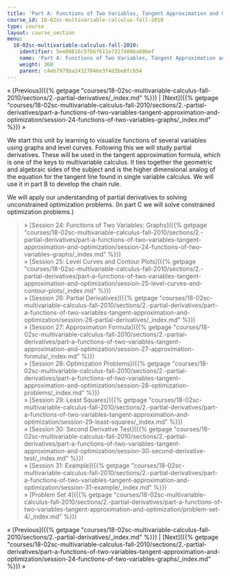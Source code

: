 ```yaml
---
title: 'Part A: Functions of Two Variables, Tangent Approximation and Optimization'
course_id: 18-02sc-multivariable-calculus-fall-2010
type: course
layout: course_section
menu:
  18-02sc-multivariable-calculus-fall-2010:
    identifier: 5ee00816c5fb6f611e7327400ba69bef
    name: 'Part A: Functions of Two Variables, Tangent Approximation and Opt'
    weight: 360
    parent: c4eb7979ba24327046e3f4d3be8fc654
---
```

« [Previous]({{% getpage "courses/18-02sc-multivariable-calculus-fall-2010/sections/2.-partial-derivatives/_index.md" %}}) | [Next]({{% getpage "courses/18-02sc-multivariable-calculus-fall-2010/sections/2.-partial-derivatives/part-a-functions-of-two-variables-tangent-approximation-and-optimization/session-24-functions-of-two-variables-graphs/_index.md" %}}) »

We start this unit by learning to visualize functions of several variables using graphs and level curves. Following this we will study partial derivatives. These will be used in the tangent approximation formula, which is one of the keys to multivariable calculus. It ties together the geometric and algebraic sides of the subject and is the higher dimensional analog of the equation for the tangent line found in single variable calculus. We will use it in part B to develop the chain rule.

We will apply our understanding of partial derivatives to solving unconstrained optimization problems. (In part C we will solve constrained optimization problems.)

> » [Session 24: Functions of Two Variables: Graphs]({{% getpage "courses/18-02sc-multivariable-calculus-fall-2010/sections/2.-partial-derivatives/part-a-functions-of-two-variables-tangent-approximation-and-optimization/session-24-functions-of-two-variables-graphs/_index.md" %}})  
> » [Session 25: Level Curves and Contour Plots]({{% getpage "courses/18-02sc-multivariable-calculus-fall-2010/sections/2.-partial-derivatives/part-a-functions-of-two-variables-tangent-approximation-and-optimization/session-25-level-curves-and-contour-plots/_index.md" %}})  
> » [Session 26: Partial Derivatives]({{% getpage "courses/18-02sc-multivariable-calculus-fall-2010/sections/2.-partial-derivatives/part-a-functions-of-two-variables-tangent-approximation-and-optimization/session-26-partial-derivatives/_index.md" %}})  
> » [Session 27: Approximation Formula]({{% getpage "courses/18-02sc-multivariable-calculus-fall-2010/sections/2.-partial-derivatives/part-a-functions-of-two-variables-tangent-approximation-and-optimization/session-27-approximation-formula/_index.md" %}})  
> » [Session 28: Optimization Problems]({{% getpage "courses/18-02sc-multivariable-calculus-fall-2010/sections/2.-partial-derivatives/part-a-functions-of-two-variables-tangent-approximation-and-optimization/session-28-optimization-problems/_index.md" %}})  
> » [Session 29: Least Squares]({{% getpage "courses/18-02sc-multivariable-calculus-fall-2010/sections/2.-partial-derivatives/part-a-functions-of-two-variables-tangent-approximation-and-optimization/session-29-least-squares/_index.md" %}})  
> » [Session 30: Second Derivative Test]({{% getpage "courses/18-02sc-multivariable-calculus-fall-2010/sections/2.-partial-derivatives/part-a-functions-of-two-variables-tangent-approximation-and-optimization/session-30-second-derivative-test/_index.md" %}})  
> » [Session 31: Example]({{% getpage "courses/18-02sc-multivariable-calculus-fall-2010/sections/2.-partial-derivatives/part-a-functions-of-two-variables-tangent-approximation-and-optimization/session-31-example/_index.md" %}})  
> » [Problem Set 4]({{% getpage "courses/18-02sc-multivariable-calculus-fall-2010/sections/2.-partial-derivatives/part-a-functions-of-two-variables-tangent-approximation-and-optimization/problem-set-4/_index.md" %}})

« [Previous]({{% getpage "courses/18-02sc-multivariable-calculus-fall-2010/sections/2.-partial-derivatives/_index.md" %}}) | [Next]({{% getpage "courses/18-02sc-multivariable-calculus-fall-2010/sections/2.-partial-derivatives/part-a-functions-of-two-variables-tangent-approximation-and-optimization/session-24-functions-of-two-variables-graphs/_index.md" %}}) »